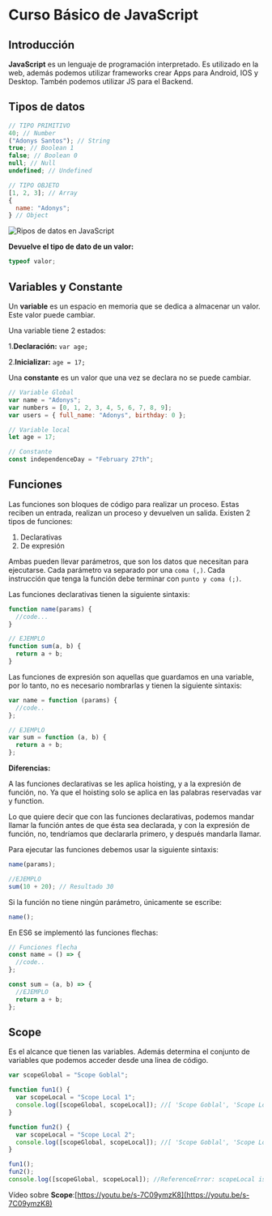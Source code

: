 # Curso Básico de JavaScript

## Introducción

**JavaScript** es un lenguaje de programación interpretado. Es utilizado en la web, además podemos utilizar frameworks crear Apps para Android, IOS y Desktop. Tambén podemos utilizar JS para el Backend.

## Tipos de datos

```js
// TIPO PRIMITIVO
40; // Number
("Adonys Santos"); // String
true; // Boolean 1
false; // Boolean 0
null; // Null
undefined; // Undefined

// TIPO OBJETO
[1, 2, 3]; // Array
{
  name: "Adonys";
} // Object
```

![Ripos de datos en JavaScript](https://static.platzi.com/media/user_upload/CU01112E_1-f9d2b6fc-f60c-4bf4-a61d-6bf9df36b268.jpg)

**Devuelve el tipo de dato de un valor:**

```js
typeof valor;
```

## Variables y Constante

Un **variable** es un espacio en memoria que se dedica a almacenar un valor. Este valor puede cambiar.

Una variable tiene 2 estados:

1.**Declaración:**
`var age;`

2.**Inicializar:**
`age = 17;`

Una **constante** es un valor que una vez se declara no se puede cambiar.

```js
// Variable Global
var name = "Adonys";
var numbers = [0, 1, 2, 3, 4, 5, 6, 7, 8, 9];
var users = { full_name: "Adonys", birthday: 0 };

// Variable local
let age = 17;

// Constante
const independenceDay = "February 27th";
```

## Funciones

Las funciones son bloques de código para realizar un proceso. Estas reciben un entrada, realizan un proceso y devuelven un salida. Existen 2 tipos de funciones:

1. Declarativas
2. De expresión

Ambas pueden llevar parámetros, que son los datos que necesitan para ejecutarse. Cada parámetro va separado por una `coma (,)`. Cada instrucción que tenga la función debe terminar con `punto y coma (;)`.

Las funciones declarativas tienen la siguiente sintaxis:

```js
function name(params) {
  //code...
}

// EJEMPLO
function sum(a, b) {
  return a + b;
}
```

Las funciones de expresión son aquellas que guardamos en una variable, por lo tanto, no es necesario nombrarlas y tienen la siguiente sintaxis:

```js
var name = function (params) {
  //code..
};

// EJEMPLO
var sum = function (a, b) {
  return a + b;
};
```

**Diferencias:**

A las funciones declarativas se les aplica hoisting, y a la expresión de función, no. Ya que el hoisting solo se aplica en las palabras reservadas var y function.

Lo que quiere decir que con las funciones declarativas, podemos mandar llamar la función antes de que ésta sea declarada, y con la expresión de función, no, tendríamos que declararla primero, y después mandarla llamar.

Para ejecutar las funciones debemos usar la siguiente sintaxis:

```js
name(params);

//EJEMPLO
sum(10 + 20); // Resultado 30
```

Si la función no tiene ningún parámetro, únicamente se escribe:

```js
name();
```

En ES6 se implementó las funciones flechas:

```js
// Funciones flecha
const name = () => {
  //code..
};

const sum = (a, b) => {
  //EJEMPLO
  return a + b;
};
```

## Scope

Es el alcance que tienen las variables. Además determina el conjunto de variables que podemos acceder desde una linea de código.

```js
var scopeGlobal = "Scope Goblal";

function fun1() {
  var scopeLocal = "Scope Local 1";
  console.log([scopeGlobal, scopeLocal]); //[ 'Scope Goblal', 'Scope Local 1' ]
}

function fun2() {
  var scopeLocal = "Scope Local 2";
  console.log([scopeGlobal, scopeLocal]); //[ 'Scope Goblal', 'Scope Local 2' ]
}

fun1();
fun2();
console.log([scopeGlobal, scopeLocal]); //ReferenceError: scopeLocal is not defined
```

Vídeo sobre **Scope**:[https://youtu.be/s-7C09ymzK8](https://youtu.be/s-7C09ymzK8)
